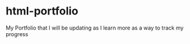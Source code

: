 # html-portfolio
My Portfolio that I will be updating as I learn more as a way to track my progress
